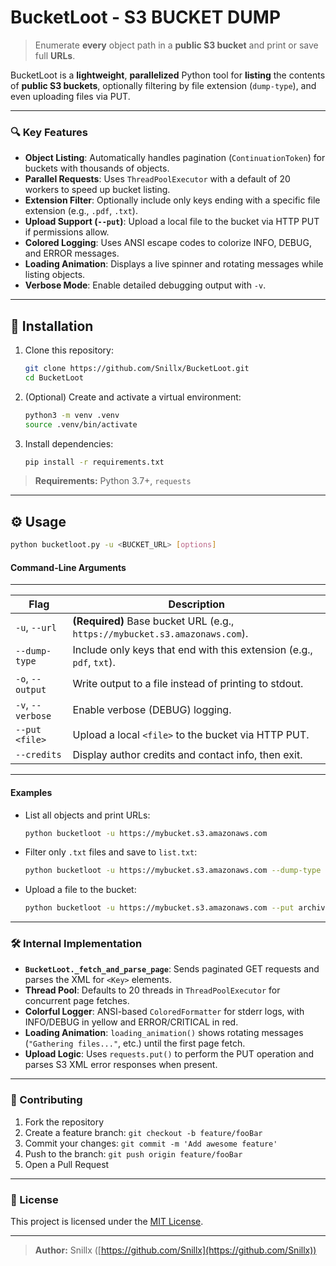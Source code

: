 # BucketLoot - S3 BUCKET DUMP
> Enumerate **every** object path in a **public S3 bucket** and print or save full **URLs**.

BucketLoot is a **lightweight**, **parallelized** Python tool for **listing** the contents of **public S3 buckets**, optionally filtering by file extension (`dump-type`), and even uploading files via PUT.

---

### 🔍 Key Features

* **Object Listing**: Automatically handles pagination (`ContinuationToken`) for buckets with thousands of objects.
* **Parallel Requests**: Uses `ThreadPoolExecutor` with a default of 20 workers to speed up bucket listing.
* **Extension Filter**: Optionally include only keys ending with a specific file extension (e.g., `.pdf`, `.txt`).
* **Upload Support (`--put`)**: Upload a local file to the bucket via HTTP PUT if permissions allow.
* **Colored Logging**: Uses ANSI escape codes to colorize INFO, DEBUG, and ERROR messages.
* **Loading Animation**: Displays a live spinner and rotating messages while listing objects.
* **Verbose Mode**: Enable detailed debugging output with `-v`.

---

## 🚀 Installation

1. Clone this repository:

   ```bash
   git clone https://github.com/Snillx/BucketLoot.git
   cd BucketLoot
   ```

2. (Optional) Create and activate a virtual environment:

   ```bash
   python3 -m venv .venv
   source .venv/bin/activate
   ```

3. Install dependencies:

   ```bash
   pip install -r requirements.txt
   ```

> **Requirements:** Python 3.7+, `requests`

---

## ⚙️ Usage

```bash
python bucketloot.py -u <BUCKET_URL> [options]
```

#### Command-Line Arguments
---
| Flag              | Description                                                                 |
| ----------------- | --------------------------------------------------------------------------- |
| `-u`, `--url`     | **(Required)** Base bucket URL (e.g., `https://mybucket.s3.amazonaws.com`). |
| `--dump-type`     | Include only keys that end with this extension (e.g., `pdf`, `txt`).        |
| `-o`, `--output`  | Write output to a file instead of printing to stdout.                       |
| `-v`, `--verbose` | Enable verbose (DEBUG) logging.                                             |
| `--put <file>`    | Upload a local `<file>` to the bucket via HTTP PUT.                         |
| `--credits`       | Display author credits and contact info, then exit.                         |
---
#### Examples

* List all objects and print URLs:

  ```bash
  python bucketloot -u https://mybucket.s3.amazonaws.com
  ```

* Filter only `.txt` files and save to `list.txt`:

  ```bash
  python bucketloot -u https://mybucket.s3.amazonaws.com --dump-type txt -o list.txt
  ```

* Upload a file to the bucket:

  ```bash
  python bucketloot -u https://mybucket.s3.amazonaws.com --put archive.zip
  ```

---

### 🛠️ Internal Implementation

* **`BucketLoot._fetch_and_parse_page`**: Sends paginated GET requests and parses the XML for `<Key>` elements.
* **Thread Pool**: Defaults to 20 threads in `ThreadPoolExecutor` for concurrent page fetches.
* **Colorful Logger**: ANSI-based `ColoredFormatter` for stderr logs, with INFO/DEBUG in yellow and ERROR/CRITICAL in red.
* **Loading Animation**: `loading_animation()` shows rotating messages (`"Gathering files..."`, etc.) until the first page fetch.
* **Upload Logic**: Uses `requests.put()` to perform the PUT operation and parses S3 XML error responses when present.

---

### 🤝 Contributing

1. Fork the repository
2. Create a feature branch: `git checkout -b feature/fooBar`
3. Commit your changes: `git commit -m 'Add awesome feature'`
4. Push to the branch: `git push origin feature/fooBar`
5. Open a Pull Request

---

### 📄 License

This project is licensed under the [MIT License](LICENSE).

---

> **Author:** Snillx ([https://github.com/Snillx](https://github.com/Snillx))


